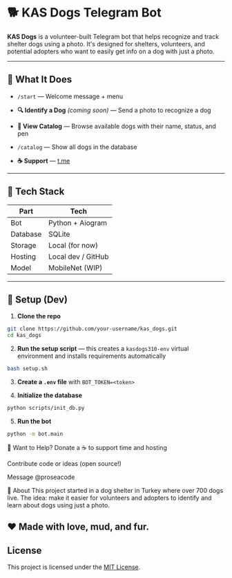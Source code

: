 # 🐕 KAS Dogs Telegram Bot

**KAS Dogs** is a volunteer-built Telegram bot that helps recognize and track shelter dogs using a photo. It's designed for shelters, volunteers, and potential adopters who want to easily get info on a dog with just a photo.

---

## 📸 What It Does

- `/start` — Welcome message + menu  
- **🔍 Identify a Dog** *(coming soon)* — Send a photo to recognize a dog  
- **🐶 View Catalog** — Browse available dogs with their name, status, and pen  
- `/catalog` — Show all dogs in the database  

- **☕ Support** — [t.me](https://t.me/proseacode)

---

## 🐾 Tech Stack

| Part        | Tech               |
|-------------|--------------------|
| Bot         | Python + Aiogram   |
| Database    | SQLite             |
| Storage     | Local (for now)    |
| Hosting     | Local dev / GitHub |
| Model       | MobileNet (WIP)    |

---

## 🔧 Setup (Dev)

1. **Clone the repo**

```bash
git clone https://github.com/your-username/kas_dogs.git
cd kas_dogs
```
2. **Run the setup script** — this creates a `kasdogs310-env` virtual environment and installs requirements automatically

```bash
bash setup.sh
```
3. **Create a `.env` file** with `BOT_TOKEN=<token>`

4. **Initialize the database**

```bash
python scripts/init_db.py
```
5. **Run the bot**

```bash
python -m bot.main
```

🤝 Want to Help?
Donate a ☕ to support time and hosting

Contribute code or ideas (open source!)

Message @proseacode

📌 About
This project started in a dog shelter in Turkey where over 700 dogs live. The idea: make it easier for volunteers and adopters to identify and learn about dogs using just a photo.

❤️ Made with love, mud, and fur.
---

## License

This project is licensed under the [MIT License](LICENSE).
